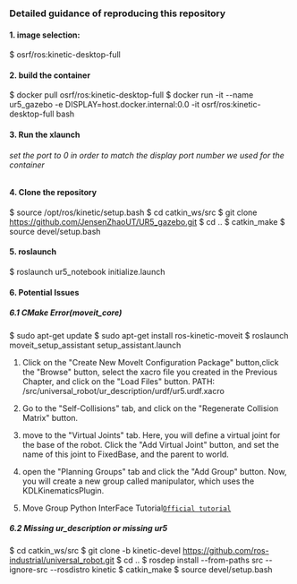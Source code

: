 ### Detailed guidance of reproducing this repository
#### 1. image selection:
$ osrf/ros:kinetic-desktop-full
#### 2. build the container
$ docker pull osrf/ros:kinetic-desktop-full
$ docker run -it --name ur5_gazebo -e DISPLAY=host.docker.internal:0.0 -it osrf/ros:kinetic-desktop-full bash
#### 3. Run the xlaunch
###### set the port to 0 in order to match the display port number we used for the container
#### 4. Clone the repository
$ source /opt/ros/kinetic/setup.bash
$ cd catkin_ws/src
$ git clone https://github.com/JensenZhaoUT/UR5_gazebo.git
$ cd ..
$ catkin_make
$ source devel/setup.bash
#### 5. roslaunch
$ roslaunch ur5_notebook initialize.launch
#### 6. Potential Issues
##### 6.1 CMake Error(moveit_core)
$ sudo apt-get update
$ sudo apt-get install ros-kinetic-moveit
$ roslaunch moveit_setup_assistant setup_assistant.launch

1. Click on the "Create New MoveIt Configuration Package" button,click the "Browse" button, select the xacro file you created in the Previous Chapter, and click on the "Load Files" button.
PATH: /src/universal_robot/ur_description/urdf/ur5.urdf.xacro

2. Go to the "Self-Collisions" tab, and click on the "Regenerate Collision Matrix" button.

3. move to the "Virtual Joints" tab. Here, you will define a virtual joint for the base of the robot. Click the "Add Virtual Joint" button, and set the name of this joint to FixedBase, and the parent to world.

4. open the "Planning Groups" tab and click the "Add Group" button. Now, you will create a new group called manipulator, which uses the KDLKinematicsPlugin.

3. Move Group Python InterFace Tutorial[`Official tutorial`](http://docs.ros.org/indigo/api/moveit_tutorials/html/doc/pr2_tutorials/planning/scripts/doc/move_group_python_interface_tutorial.html)

##### 6.2 Missing ur_description or missing ur5
$ cd catkin_ws/src
$ git clone -b kinetic-devel https://github.com/ros-industrial/universal_robot.git
$ cd ..
$ rosdep install --from-paths src --ignore-src --rosdistro kinetic
$ catkin_make
$ source devel/setup.bash
